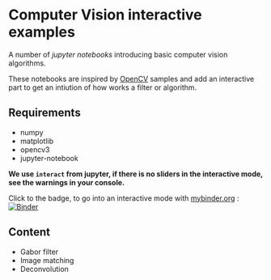# Computer Vision interactive examples

A number of *jupyter notebooks* introducing basic computer vision algorithms.

These notebooks are inspired by [OpenCV](https://github.com/opencv/opencv/blob/master/samples) samples and add an interactive part to get an intiution of how works a filter or algorithm.

## Requirements

* numpy
* matplotlib
* opencv3
* jupyter-notebook

**We use `interact` from jupyter, if there is no sliders in the interactive mode, see the warnings in your console.**


Click to the badge, to go into an interactive mode with [mybinder.org](http://mybinder.org) : [![Binder](http://mybinder.org/badge.svg)](http://mybinder.org:/repo/vfdev-5/cv_interactive)


## Content

* Gabor filter
* Image matching
* Deconvolution
